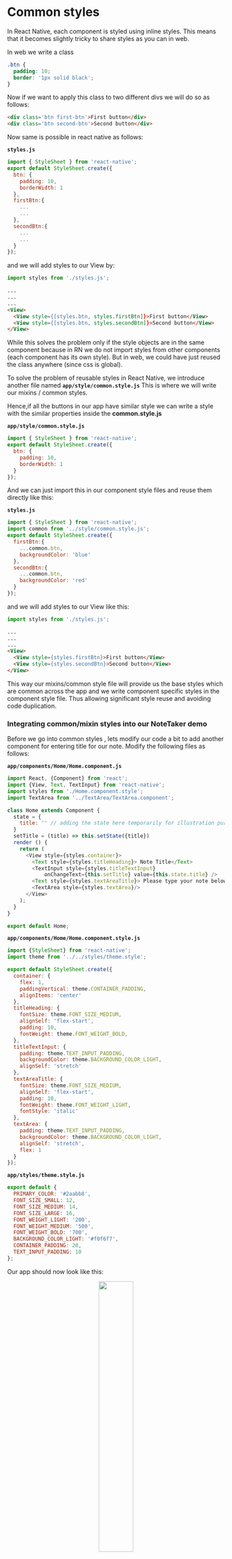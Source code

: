 # Common styles

In React Native, each component is styled using inline styles. This means that it becomes slightly tricky to share styles as you can in web.

In web we write a class

```css
.btn {
  padding: 10;
  border: '1px solid black';
}
```
Now if we want to apply this class to two different divs we will do so as follows:

```html
<div class='btn first-btn'>First button</div>
<div class='btn second-btn'>Second button</div>
```

Now same is possible in react native as follows:


**`styles.js`**
```js
import { StyleSheet } from 'react-native';
export default StyleSheet.create({
  btn: {
    padding: 10,
    borderWidth: 1
  },
  firstBtn:{
    ...
    ...
  },
  secondBtn:{
    ...
    ...
  }
});
```

and we will add styles to our View by:

```js
import styles from './styles.js';
```
```html
...
...
...
<View>
  <View style={[styles.btn, styles.firstBtn]}>First button</View>
  <View style={[styles.btn, styles.secondBtn]}>Second button</View>
</View>
```

While this solves the problem only if the style objects are in the same component because in RN we do not import styles from other components (each component has its own style). But in web, we could have just reused the class anywhere (since css is global).

To solve the problem of reusable styles in React Native, we introduce another file named **`app/style/common.style.js`**
This is where we will write our mixins / common styles.


Hence,if all the buttons in our app have similar style we can write a style with the similar properties inside the **common.style.js**

**`app/style/common.style.js`**
```js
import { StyleSheet } from 'react-native';
export default StyleSheet.create({
  btn: {
    padding: 10,
    borderWidth: 1
  }
});
```

And we can just import this in our component style files and reuse them directly like this:

**`styles.js`**
```js
import { StyleSheet } from 'react-native';
import common from '../style/common.style.js';
export default StyleSheet.create({
  firstBtn:{
    ...common.btn,
    backgroundColor: 'blue'
  },
  secondBtn:{
    ...common.btn,
    backgroundColor: 'red'
  }
});
```

and we will add styles to our View like this:

```js
import styles from './styles.js';
```
```html
...
...
...
<View>
  <View style={styles.firstBtn}>First button</View>
  <View style={styles.secondBtn}>Second button</View>
</View>
```

This way our mixins/common style file will provide us the base styles which are common across the app and we write component specific styles in the component style file.
Thus allowing significant style reuse and avoiding code duplication.


### Integrating common/mixin styles into our NoteTaker demo

Before we go into common styles , lets modify our code a bit to add another component for entering title for our note.
Modify the following files as follows:

**`app/components/Home/Home.component.js`**

```js
import React, {Component} from 'react';
import {View, Text, TextInput} from 'react-native';
import styles from './Home.component.style';
import TextArea from '../TextArea/TextArea.component';

class Home extends Component {
  state = {
    title: '' // adding the state here temporarily for illustration purposes
  }
  setTitle = (title) => this.setState({title})
  render () {
    return (
      <View style={styles.container}>
        <Text style={styles.titleHeading}> Note Title</Text>
        <TextInput style={styles.titleTextInput}
            onChangeText={this.setTitle} value={this.state.title} />
        <Text style={styles.textAreaTitle}> Please type your note below </Text>
        <TextArea style={styles.textArea}/>
      </View>
    );
  }
}

export default Home;
```

**`app/components/Home/Home.component.style.js`**

```js
import {StyleSheet} from 'react-native';
import theme from '../../styles/theme.style';

export default StyleSheet.create({
  container: {
    flex: 1,
    paddingVertical: theme.CONTAINER_PADDING,
    alignItems: 'center'
  },
  titleHeading: {
    fontSize: theme.FONT_SIZE_MEDIUM,
    alignSelf: 'flex-start',
    padding: 10,
    fontWeight: theme.FONT_WEIGHT_BOLD,
  },
  titleTextInput: {
    padding: theme.TEXT_INPUT_PADDING,
    backgroundColor: theme.BACKGROUND_COLOR_LIGHT,
    alignSelf: 'stretch'
  },
  textAreaTitle: {
    fontSize: theme.FONT_SIZE_MEDIUM,
    alignSelf: 'flex-start',
    padding: 10,
    fontWeight: theme.FONT_WEIGHT_LIGHT,
    fontStyle: 'italic'
  },
  textArea: {
    padding: theme.TEXT_INPUT_PADDING,
    backgroundColor: theme.BACKGROUND_COLOR_LIGHT,
    alignSelf: 'stretch',
    flex: 1
  }
});

```

**`app/styles/theme.style.js`**
```js
export default {
  PRIMARY_COLOR: '#2aabb8',
  FONT_SIZE_SMALL: 12,
  FONT_SIZE_MEDIUM: 14,
  FONT_SIZE_LARGE: 16,
  FONT_WEIGHT_LIGHT: '200',
  FONT_WEIGHT_MEDIUM: '500',
  FONT_WEIGHT_BOLD: '700',
  BACKGROUND_COLOR_LIGHT: '#f0f6f7',
  CONTAINER_PADDING: 20,
  TEXT_INPUT_PADDING: 10
};
```

Our app should now look like this:
<br>
<div style="text-align:center">
  <img src="/assets/images/8/8.2/8.2-before-common.png" style="width: 40%;display:inline-block;" hspace="40">
</div>
<br>


If you notice, even though we have theme file, our style code has lot of duplicated code. Primarily because we are repeating our styling for text input and also for the heading.

The solution to this problem as discussed before is common styles/ mixins

Lets create the file `common.style.js`
**`app/styles/common.style.js`**
```js
import theme from './theme.style';

export const headingText = {
  fontSize: theme.FONT_SIZE_MEDIUM,
  alignSelf: 'flex-start',
  padding: 10,
  fontWeight: theme.FONT_WEIGHT_BOLD,
};

export const textInput = {
  padding: theme.TEXT_INPUT_PADDING,
  backgroundColor: theme.BACKGROUND_COLOR_LIGHT,
  alignSelf: 'stretch'
};
```

And modify our component style files to include the `common.style.js`

**`app/components/Home/Home.component.style.js`**

```js
import {StyleSheet} from 'react-native';
import theme from '../../styles/theme.style';
import {headingText, textInput} from '../../styles/common.style';

export default StyleSheet.create({
  container: {
    flex: 1,
    paddingVertical: theme.CONTAINER_PADDING,
    alignItems: 'center'
  },
  titleHeading: {
    ...headingText
  },
  titleTextInput: {
    ...textInput
  },
  textAreaTitle: {
    ...headingText,
    fontWeight: theme.FONT_WEIGHT_LIGHT,
    fontStyle: 'italic'
  },
  textArea: {
    ...textInput,
    flex: 1
  }
});
```

If you see our style code looks much more consice and we are resuing the styles for similar components with slight style changes.
Hence, we import our base styles for the components from common.style.js and add our custom styles later on top of it.
This way we reduce our work and minimize code duplication.

We see no change in the output but our code becomes much much cleaner.
<br>
<div style="text-align:center">
  <img src="/assets/images/8/8.2/8.2-before-common.png" style="width: 40%;display:inline-block;" hspace="40">
</div>
<br>

{% exposnack %}
@master-atul/snack_8_2_common
{% endexposnack %}

The code till here can be found on the **branch** [chapter/8/8.2](https://github.com/master-atul/react-native-plus-plus-code/tree/chapter/8/8.2)

